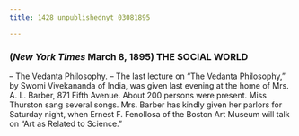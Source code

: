 ```yaml
---
title: 1428 unpublishednyt 03081895

---
```

  

### (*New York Times* March 8, 1895)  THE SOCIAL WORLD

– The Vedanta Philosophy. – The last lecture on “The Vedanta
Philosophy,” by Swomi Vivekananda of India, was given last evening at
the home of Mrs. A. L. Barber, 871 Fifth Avenue. About 200 persons were
present. Miss Thurston sang several songs. Mrs. Barber has kindly given
her parlors for Saturday night, when Ernest F. Fenollosa of the Boston
Art Museum will talk on “Art as Related to Science.”
